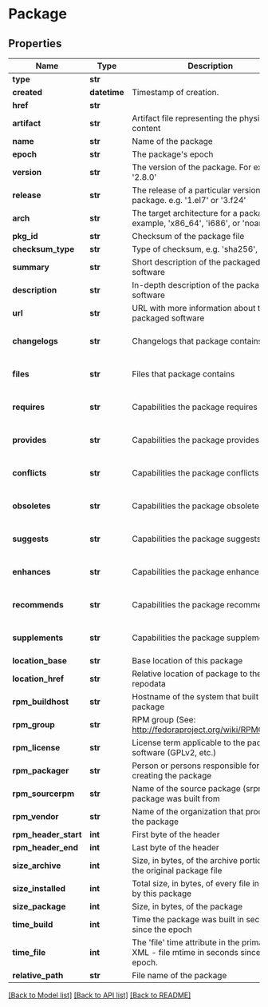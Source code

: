 # Package

## Properties
Name | Type | Description | Notes
------------ | ------------- | ------------- | -------------
**type** | **str** |  | [optional] 
**created** | **datetime** | Timestamp of creation. | [optional] 
**href** | **str** |  | [optional] 
**artifact** | **str** | Artifact file representing the physical content | 
**name** | **str** | Name of the package | 
**epoch** | **str** | The package&#39;s epoch | [optional] 
**version** | **str** | The version of the package. For example, &#39;2.8.0&#39; | 
**release** | **str** | The release of a particular version of the package. e.g. &#39;1.el7&#39; or &#39;3.f24&#39; | 
**arch** | **str** | The target architecture for a package.For example, &#39;x86_64&#39;, &#39;i686&#39;, or &#39;noarch&#39; | 
**pkg_id** | **str** | Checksum of the package file | 
**checksum_type** | **str** | Type of checksum, e.g. &#39;sha256&#39;, &#39;md5&#39; | 
**summary** | **str** | Short description of the packaged software | [optional] 
**description** | **str** | In-depth description of the packaged software | [optional] 
**url** | **str** | URL with more information about the packaged software | [optional] 
**changelogs** | **str** | Changelogs that package contains | [optional] [default to '[]']
**files** | **str** | Files that package contains | [optional] [default to '[]']
**requires** | **str** | Capabilities the package requires | [optional] [default to '[]']
**provides** | **str** | Capabilities the package provides | [optional] [default to '[]']
**conflicts** | **str** | Capabilities the package conflicts | [optional] [default to '[]']
**obsoletes** | **str** | Capabilities the package obsoletes | [optional] [default to '[]']
**suggests** | **str** | Capabilities the package suggests | [optional] [default to '[]']
**enhances** | **str** | Capabilities the package enhances | [optional] [default to '[]']
**recommends** | **str** | Capabilities the package recommends | [optional] [default to '[]']
**supplements** | **str** | Capabilities the package supplements | [optional] [default to '[]']
**location_base** | **str** | Base location of this package | [optional] 
**location_href** | **str** | Relative location of package to the repodata | 
**rpm_buildhost** | **str** | Hostname of the system that built the package | [optional] 
**rpm_group** | **str** | RPM group (See: http://fedoraproject.org/wiki/RPMGroups) | [optional] 
**rpm_license** | **str** | License term applicable to the package software (GPLv2, etc.) | [optional] 
**rpm_packager** | **str** | Person or persons responsible for creating the package | [optional] 
**rpm_sourcerpm** | **str** | Name of the source package (srpm) the package was built from | [optional] 
**rpm_vendor** | **str** | Name of the organization that produced the package | [optional] 
**rpm_header_start** | **int** | First byte of the header | 
**rpm_header_end** | **int** | Last byte of the header | 
**size_archive** | **int** | Size, in bytes, of the archive portion of the original package file | 
**size_installed** | **int** | Total size, in bytes, of every file installed by this package | 
**size_package** | **int** | Size, in bytes, of the package | 
**time_build** | **int** | Time the package was built in seconds since the epoch | 
**time_file** | **int** | The &#39;file&#39; time attribute in the primary XML - file mtime in seconds since the epoch. | 
**relative_path** | **str** | File name of the package | [optional] 

[[Back to Model list]](../README.md#documentation-for-models) [[Back to API list]](../README.md#documentation-for-api-endpoints) [[Back to README]](../README.md)


